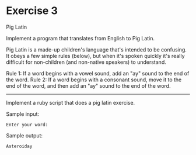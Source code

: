 # Exercise 3

Pig Latin

Implement a program that translates from English to Pig Latin.

Pig Latin is a made-up children's language that's intended to be confusing. It obeys a few simple rules (below), but when it's spoken quickly it's really difficult for non-children (and non-native speakers) to understand.

Rule 1: If a word begins with a vowel sound, add an "ay" sound to the end of the word.
Rule 2: If a word begins with a consonant sound, move it to the end of the word, and then add an "ay" sound to the end of the word.

---

Implement a ruby script that does a pig latin exercise.

Sample input:

`Enter your word: `

Sample output:

`Asteroiday`

